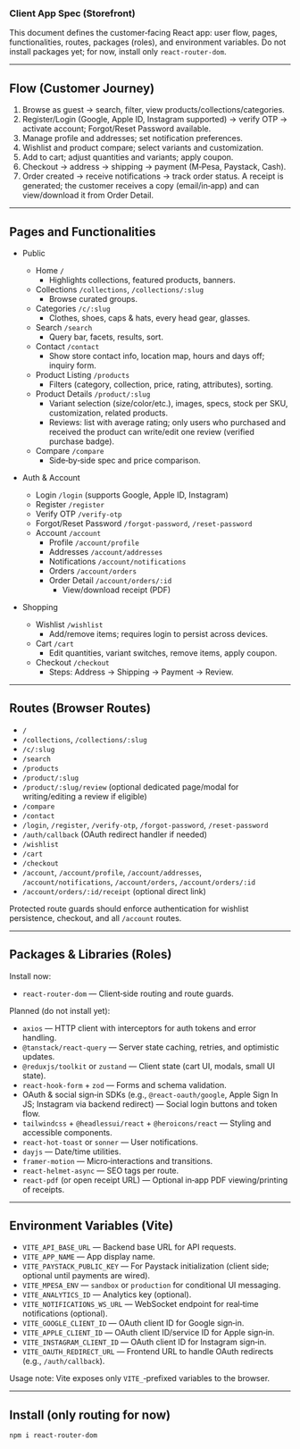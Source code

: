 ### Client App Spec (Storefront)

This document defines the customer‑facing React app: user flow, pages, functionalities, routes, packages (roles), and environment variables. Do not install packages yet; for now, install only `react-router-dom`.

---

## Flow (Customer Journey)

1) Browse as guest → search, filter, view products/collections/categories.
2) Register/Login (Google, Apple ID, Instagram supported) → verify OTP → activate account; Forgot/Reset Password available.
3) Manage profile and addresses; set notification preferences.
4) Wishlist and product compare; select variants and customization.
5) Add to cart; adjust quantities and variants; apply coupon.
6) Checkout → address → shipping → payment (M‑Pesa, Paystack, Cash).
7) Order created → receive notifications → track order status. A receipt is generated; the customer receives a copy (email/in‑app) and can view/download it from Order Detail.

---

## Pages and Functionalities

- Public
  - Home `/`
    - Highlights collections, featured products, banners.
  - Collections `/collections`, `/collections/:slug`
    - Browse curated groups.
  - Categories `/c/:slug`
    - Clothes, shoes, caps & hats, every head gear, glasses.
  - Search `/search`
    - Query bar, facets, results, sort.
  - Contact `/contact`
    - Show store contact info, location map, hours and days off; inquiry form.
  - Product Listing `/products`
    - Filters (category, collection, price, rating, attributes), sorting.
  - Product Details `/product/:slug`
    - Variant selection (size/color/etc.), images, specs, stock per SKU, customization, related products.
    - Reviews: list with average rating; only users who purchased and received the product can write/edit one review (verified purchase badge).
  - Compare `/compare`
    - Side‑by‑side spec and price comparison.

- Auth & Account
  - Login `/login` (supports Google, Apple ID, Instagram)
  - Register `/register`
  - Verify OTP `/verify-otp`
  - Forgot/Reset Password `/forgot-password`, `/reset-password`
  - Account `/account`
    - Profile `/account/profile`
    - Addresses `/account/addresses`
    - Notifications `/account/notifications`
    - Orders `/account/orders`
    - Order Detail `/account/orders/:id`
      - View/download receipt (PDF)

- Shopping
  - Wishlist `/wishlist`
    - Add/remove items; requires login to persist across devices.
  - Cart `/cart`
    - Edit quantities, variant switches, remove items, apply coupon.
  - Checkout `/checkout`
    - Steps: Address → Shipping → Payment → Review.

---

## Routes (Browser Routes)

- `/`
- `/collections`, `/collections/:slug`
- `/c/:slug`
- `/search`
- `/products`
- `/product/:slug`
- `/product/:slug/review` (optional dedicated page/modal for writing/editing a review if eligible)
- `/compare`
- `/contact`
- `/login`, `/register`, `/verify-otp`, `/forgot-password`, `/reset-password`
- `/auth/callback` (OAuth redirect handler if needed)
- `/wishlist`
- `/cart`
- `/checkout`
- `/account`, `/account/profile`, `/account/addresses`, `/account/notifications`, `/account/orders`, `/account/orders/:id`
- `/account/orders/:id/receipt` (optional direct link)

Protected route guards should enforce authentication for wishlist persistence, checkout, and all `/account` routes.

---

## Packages & Libraries (Roles)

Install now:
- `react-router-dom` — Client‑side routing and route guards.

Planned (do not install yet):
- `axios` — HTTP client with interceptors for auth tokens and error handling.
- `@tanstack/react-query` — Server state caching, retries, and optimistic updates.
- `@reduxjs/toolkit` or `zustand` — Client state (cart UI, modals, small UI state).
- `react-hook-form` + `zod` — Forms and schema validation.
- OAuth & social sign‑in SDKs (e.g., `@react-oauth/google`, Apple Sign In JS; Instagram via backend redirect) — Social login buttons and token flow.
- `tailwindcss` + `@headlessui/react` + `@heroicons/react` — Styling and accessible components.
- `react-hot-toast` or `sonner` — User notifications.
- `dayjs` — Date/time utilities.
- `framer-motion` — Micro‑interactions and transitions.
- `react-helmet-async` — SEO tags per route.
- `react-pdf` (or open receipt URL) — Optional in‑app PDF viewing/printing of receipts.

---

## Environment Variables (Vite)

- `VITE_API_BASE_URL` — Backend base URL for API requests.
- `VITE_APP_NAME` — App display name.
- `VITE_PAYSTACK_PUBLIC_KEY` — For Paystack initialization (client side; optional until payments are wired).
- `VITE_MPESA_ENV` — `sandbox` or `production` for conditional UI messaging.
- `VITE_ANALYTICS_ID` — Analytics key (optional).
- `VITE_NOTIFICATIONS_WS_URL` — WebSocket endpoint for real‑time notifications (optional).
- `VITE_GOOGLE_CLIENT_ID` — OAuth client ID for Google sign‑in.
- `VITE_APPLE_CLIENT_ID` — OAuth client ID/service ID for Apple sign‑in.
- `VITE_INSTAGRAM_CLIENT_ID` — OAuth client ID for Instagram sign‑in.
- `VITE_OAUTH_REDIRECT_URL` — Frontend URL to handle OAuth redirects (e.g., `/auth/callback`).

Usage note: Vite exposes only `VITE_`‑prefixed variables to the browser.

---

## Install (only routing for now)

```sh
npm i react-router-dom
```

